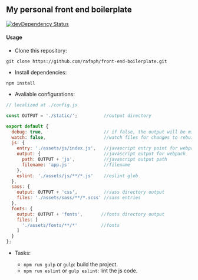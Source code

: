 ## My personal front end boilerplate

[![devDependency Status](https://img.shields.io/david/dev/rafaph/front-end-boilerplate.svg)](https://david-dm.org/rafaph/front-end-boilerplate#info=devDependencies)

#### Usage

* Clone this repository:

```shell
git clone https://github.com/rafaph/front-end-boilerplate.git
```

* Install dependencies:

```shell
npm install
```

* Avaliable configurations:

```js
// localized at ./config.js

const OUTPUT = './static/';          //output directory

export default {
  debug: true,                       // if false, the output will be minified
  watch: false,                      //watch files for changes to rebuild
  js: {
    entry: './assets/js/index.js',   //javascript entry point for webpack
    output: {                        //javascript output for webpack
      path: OUTPUT + 'js',           //javascript output path
      filename: 'app.js'             //filename
    },
    eslint: './assets/js/**/*.js'    //eslint glob
  },
  sass: {
    output: OUTPUT + 'css',          //sass directory output
    files: './assets/sass/**/*.scss' //sass entries
  },
  fonts: {
    output: OUTPUT + 'fonts',       //fonts directory output
    files: [
      './assets/fonts/**/*'         //fonts
    ]
  }
};
```

* Tasks:

  * `npm run gulp` or `gulp`: build the project.
  * `npm run eslint` or `gulp eslint`: lint the js code.